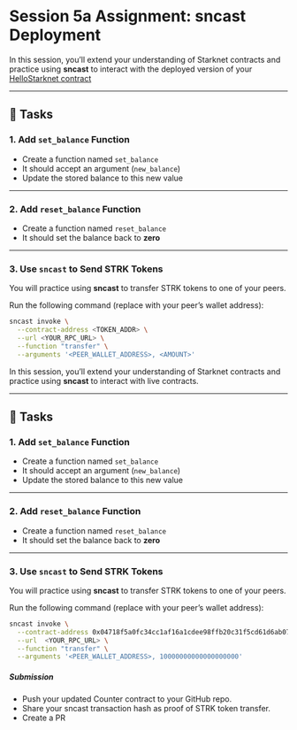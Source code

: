 # Session 5a Assignment: sncast Deployment 

In this session, you’ll extend your understanding of Starknet contracts and practice using **sncast** to interact with the deployed version of your [HelloStarknet contract](../starknet_contracts/src/contracts/HelloStarknet.cairo)  

---

## 📝 Tasks

### 1. Add `set_balance` Function  
- Create a function named `set_balance`  
- It should accept an argument (`new_balance`)  
- Update the stored balance to this new value  

---

### 2. Add `reset_balance` Function  
- Create a function named `reset_balance`  
- It should set the balance back to **zero**  

---

### 3. Use `sncast` to Send STRK Tokens  
You will practice using **sncast** to transfer STRK tokens to one of your peers.  

Run the following command (replace with your peer’s wallet address):  

```bash
sncast invoke \
  --contract-address <TOKEN_ADDR> \
  --url <YOUR_RPC_URL> \
  --function "transfer" \
  --arguments '<PEER_WALLET_ADDRESS>, <AMOUNT>'
```

In this session, you’ll extend your understanding of Starknet contracts and practice using **sncast** to interact with live contracts.  

---

## 📝 Tasks

### 1. Add `set_balance` Function  
- Create a function named `set_balance`  
- It should accept an argument (`new_balance`)  
- Update the stored balance to this new value  

---

### 2. Add `reset_balance` Function  
- Create a function named `reset_balance`  
- It should set the balance back to **zero**  

---

### 3. Use `sncast` to Send STRK Tokens  
You will practice using **sncast** to transfer STRK tokens to one of your peers.  

Run the following command (replace with your peer’s wallet address):  

```bash
sncast invoke \
  --contract-address 0x04718f5a0fc34cc1af16a1cdee98ffb20c31f5cd61d6ab07201858f4287c938d \
  --url  <YOUR_RPC_URL> \
  --function "transfer" \
  --arguments '<PEER_WALLET_ADDRESS>, 10000000000000000000'
```


##### Submission

- Push your updated Counter contract to your GitHub repo.
- Share your sncast transaction hash as proof of STRK token transfer.
- Create a PR